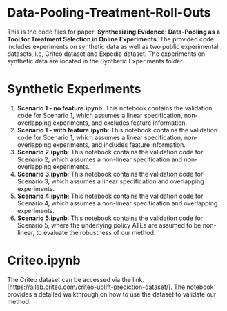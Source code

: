 # Data-Pooling-Treatment-Roll-Outs
This is the code files for paper: **Synthesizing Evidence: Data-Pooling as a Tool for Treatment Selection in Online Experiments**.
The provided code includes experiments on synthetic data as well as two public experimental datasets, i.e, Criteo dataset and Expedia dataset.
The experiments on synthetic data are located in the Synthetic Experiments folder.


# Synthetic Experiments
1. **Scenario 1 - no feature.ipynb**: This notebook contains the validation code for Scenario 1, which assumes a linear specification, non-overlapping experiments, and excludes feature information.
2. **Scenario 1 - with feature.ipynb**: This notebook contains the validation code for Scenario 1, which assumes a linear specification, non-overlapping experiments, and includes feature information.
3. **Scenario 2.ipynb**: This notebook contains the validation code for Scenario 2, which assumes a non-linear specification and non-overlapping experiments.
4. **Scenario 3.ipynb**: This notebook contains the validation code for Scenario 3, which assumes a linear specification and overlapping experiments.
5. **Scenario 4.ipynb**: This notebook contains the validation code for Scenario 4, which assumes a non-linear specification and overlapping experiments.
6. **Scenario 5.ipynb**: This notebook contains the validation code for Scenario 5, where the underlying policy ATEs are assumed to be non-linear, to evaluate the robustness of our method.

# Criteo.ipynb
The Criteo dataset can be accessed via the link. [https://ailab.criteo.com/criteo-uplift-prediction-dataset/].
The notebook provides a detailed walkthrough on how to use the dataset to validate our method.
